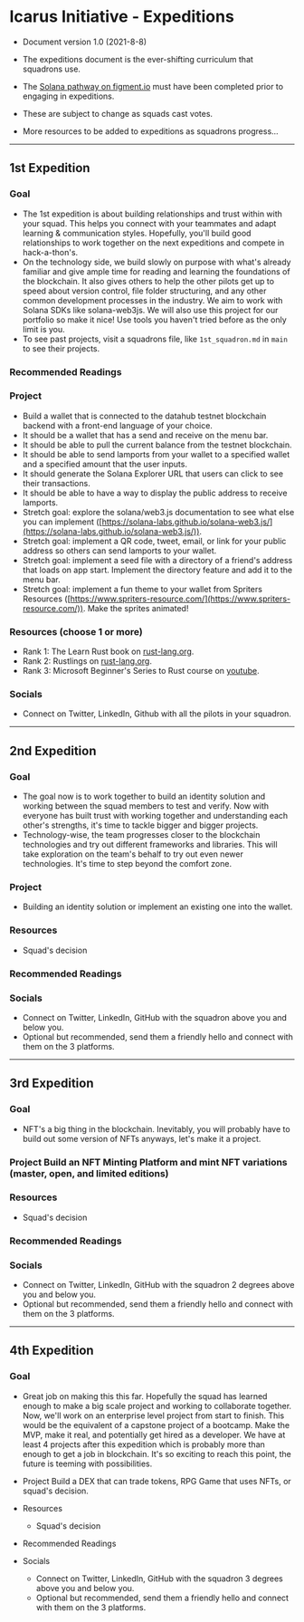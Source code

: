 # Icarus Initiative - Expeditions

- Document version 1.0 (2021-8-8)
- The expeditions document is the ever-shifting curriculum that squadrons use.

- The [Solana pathway on figment.io](https://learn.figment.io/network-documentation/solana) must have been completed prior to engaging in expeditions.
- These are subject to change as squads cast votes.
- More resources to be added to expeditions as squadrons progress...

---

## 1st Expedition

### Goal

- The 1st expedition is about building relationships and trust within with your squad. This helps you connect with your teammates and adapt learning & communication styles. Hopefully, you'll build good relationships to work together on the next expeditions and compete in hack-a-thon's.
- On the technology side, we build slowly on purpose with what's already familiar and give ample time for reading and learning the foundations of the blockchain. It also gives others to help the other pilots get up to speed about version control, file folder structuring, and any other common development processes in the industry. We aim to work with Solana SDKs like solana-web3js. We will also use this project for our portfolio so make it nice! Use tools you haven't tried before as the only limit is you.
- To see past projects, visit a squadrons file, like `1st_squadron.md` in `main` to see their projects.

### Recommended Readings

### Project

- Build a wallet that is connected to the datahub testnet blockchain backend with a front-end language of your choice.
- It should be a wallet that has a send and receive on the menu bar.
- It should be able to pull the current balance from the testnet blockchain.
- It should be able to send lamports from your wallet to a specified wallet and a specified amount that the user inputs.
- It should generate the Solana Explorer URL that users can click to see their transactions.
- It should be able to have a way to display the public address to receive lamports.
- Stretch goal: explore the solana/web3.js documentation to see what else you can implement ([https://solana-labs.github.io/solana-web3.js/](https://solana-labs.github.io/solana-web3.js/)).
- Stretch goal: implement a QR code, tweet, email, or link for your public address so others can send lamports to your wallet.
- Stretch goal: implement a seed file with a directory of a friend's address that loads on app start. Implement the directory feature and add it to the menu bar.
- Stretch goal: implement a fun theme to your wallet from Spriters Resources ([https://www.spriters-resource.com/](https://www.spriters-resource.com/)). Make the sprites animated!

### Resources (choose 1 or more)

- Rank 1: The Learn Rust book on [rust-lang.org](https://www.rust-lang.org/learn).
- Rank 2: Rustlings on [rust-lang.org](https://www.rust-lang.org/learn).
- Rank 3: Microsoft Beginner's Series to Rust course on [youtube](https://www.youtube.com/playlist?list=PLlrxD0HtieHjbTjrchBwOVks_sr8EVW1x).

### Socials

- Connect on Twitter, LinkedIn, Github with all the pilots in your squadron.

---

## 2nd Expedition

### Goal

- The goal now is to work together to build an identity solution and working between the squad members to test and verify. Now with everyone has built trust with working together and understanding each other's strengths, it's time to tackle bigger and bigger projects.
- Technology-wise, the team progresses closer to the blockchain technologies and try out different frameworks and libraries. This will take exploration on the team's behalf to try out even newer technologies. It's time to step beyond the comfort zone.

### Project

- Building an identity solution or implement an existing one into the wallet.

### Resources

- Squad's decision

### Recommended Readings

### Socials

- Connect on Twitter, LinkedIn, GitHub with the squadron above you and below you.
- Optional but recommended, send them a friendly hello and connect with them on the 3 platforms.

---

## 3rd Expedition

### Goal

- NFT's a big thing in the blockchain. Inevitably, you will probably have to build out some version of NFTs anyways, let's make it a project.

### Project Build an NFT Minting Platform and mint NFT variations (master, open, and limited editions)

### Resources

- Squad's decision

### Recommended Readings

### Socials

- Connect on Twitter, LinkedIn, GitHub with the squadron 2 degrees above you and below you.
- Optional but recommended, send them a friendly hello and connect with them on the 3 platforms.

---

## 4th Expedition

### Goal

- Great job on making this this far. Hopefully the squad has learned enough to make a big scale project and working to collaborate together. Now, we'll work on an enterprise level project from start to finish. This would be the equivalent of a capstone project of a bootcamp. Make the MVP, make it real, and potentially get hired as a developer. We have at least 4 projects after this expedition which is probably more than enough to get a job in blockchain. It's so exciting to reach this point, the future is teeming with possibilities.

- Project Build a DEX that can trade tokens, RPG Game that uses NFTs, or squad's decision.

- Resources

  - Squad's decision

- Recommended Readings

- Socials
  - Connect on Twitter, LinkedIn, GitHub with the squadron 3 degrees above you and below you.
  - Optional but recommended, send them a friendly hello and connect with them on the 3 platforms.
